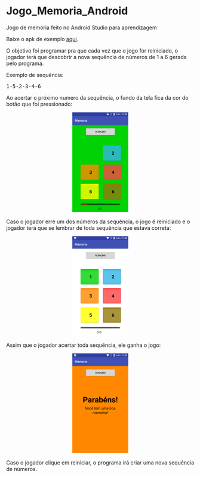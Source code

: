 # Jogo_Memoria_Android
Jogo de memória feito no Android Studio para aprendizagem

Baixe o apk de exemplo <a href="https://github.com/jpdik/Jogo_Memoria_Android/blob/master/Samples/memoria.apk?raw=true">aqui</a>.

O objetivo foi programar pra que cada vez que o jogo for reiniciado, o jogador terá
que descobrir a nova sequência de números de 1 a 6 gerada pelo programa.

Exemplo de sequência:
<pre>
1-5-2-3-4-6
</pre>

Ao acertar o próximo numero da sequência, o fundo da tela fica da cor do botão que foi pressionado:
<p align="center">
  <img src="https://github.com/jpdik/Jogo_Memoria_Android/blob/master/Samples/acertou.png?raw=true" width="150"/>
</p>

Caso o jogador erre um dos números da sequência, o jogo é reiniciado e o jogador
terá que se lembrar de toda sequência que estava correta:
<p align="center">
  <img src="https://github.com/jpdik/Jogo_Memoria_Android/blob/master/Samples/errou.png?raw=true" width="150"/>
</p>


Assim que o jogador acertar toda sequência, ele ganha o jogo:
<p align="center">
  <img src="https://github.com/jpdik/Jogo_Memoria_Android/blob/master/Samples/venceu.png?raw=true" width="150"/>
</p>

Caso o jogador clique em reiniciar, o programa irá criar uma nova sequência de números.
